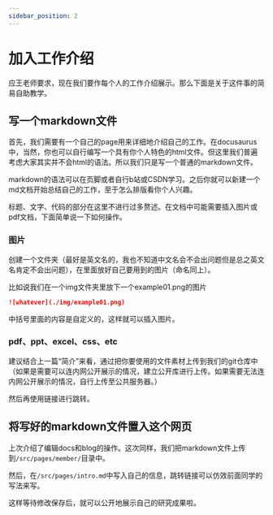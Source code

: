 ```yaml
---
sidebar_position: 2
---
```


# 加入工作介绍

应王老师要求，现在我们要作每个人的工作介绍展示。那么下面是关于这件事的简易自助教学。

## 写一个markdown文件

首先，我们需要有一个自己的page用来详细地介绍自己的工作。在docusaurus中，当然，你也可以自行编写一个具有你个人特色的html文件。但这里我们普遍考虑大家其实并不会html的语法。所以我们只是写一个普通的markdown文件。

markdown的语法可以在页脚或者自行b站或CSDN学习。之后你就可以新建一个md文档开始总结自己的工作，至于怎么排版看你个人兴趣。

标题、文字、代码的部分在这里不进行过多赘述。在文档中可能需要插入图片或pdf文档，下面简单说一下如何操作。

### 图片

创建一个文件夹（最好是英文名的，我也不知道中文名会不会出问题但是总之英文名肯定不会出问题），在里面放好自己要用到的图片（命名同上）。

比如说我们在一个img文件夹里放下一个example01.png的图片

```markdown
![whatever](./img/example01.png)
```

中括号里面的内容是自定义的，这样就可以插入图片。

### pdf、ppt、excel、css、etc

建议结合上一篇“简介”来看，通过把你要使用的文件素材上传到我们的git仓库中（如果是需要可以连内网公开展示的情况，建立公开库进行上传。如果需要无法连内网公开展示的情况，自行上传至公共服务器。）

然后再使用链接进行跳转。

## 将写好的markdown文件置入这个网页

上次介绍了编辑docs和blog的操作。这次同样，我们把markdown文件上传到`/src/pages/member/`目录中。

然后，在`/src/pages/intro.md`中写入自己的信息，跳转链接可以仿效前面同学的写法来写。

这样等待修改保存后，就可以公开地展示自己的研究成果啦。